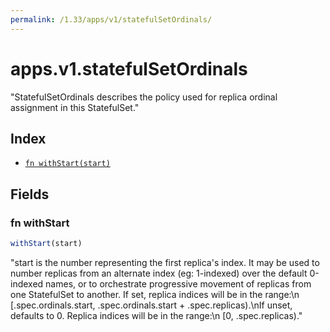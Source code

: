 ```yaml
---
permalink: /1.33/apps/v1/statefulSetOrdinals/
---
```


# apps.v1.statefulSetOrdinals

"StatefulSetOrdinals describes the policy used for replica ordinal assignment in this StatefulSet."

## Index

* [`fn withStart(start)`](#fn-withstart)

## Fields

### fn withStart

```ts
withStart(start)
```

"start is the number representing the first replica's index. It may be used to number replicas from an alternate index (eg: 1-indexed) over the default 0-indexed names, or to orchestrate progressive movement of replicas from one StatefulSet to another. If set, replica indices will be in the range:\n  [.spec.ordinals.start, .spec.ordinals.start + .spec.replicas).\nIf unset, defaults to 0. Replica indices will be in the range:\n  [0, .spec.replicas)."